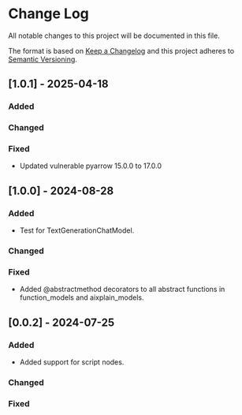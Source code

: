 # Change Log
All notable changes to this project will be documented in this file.
 
The format is based on [Keep a Changelog](http://keepachangelog.com/)
and this project adheres to [Semantic Versioning](http://semver.org/).

## [1.0.1] - 2025-04-18
 
### Added

### Changed
 
### Fixed
- Updated vulnerable pyarrow 15.0.0 to 17.0.0

## [1.0.0] - 2024-08-28
 
### Added
- Test for TextGenerationChatModel.
### Changed
 
### Fixed
- Added @abstractmethod decorators to all abstract functions in function_models and aixplain_models.
 
## [0.0.2] - 2024-07-25
 
### Added
- Added support for script nodes.
### Changed
 
### Fixed